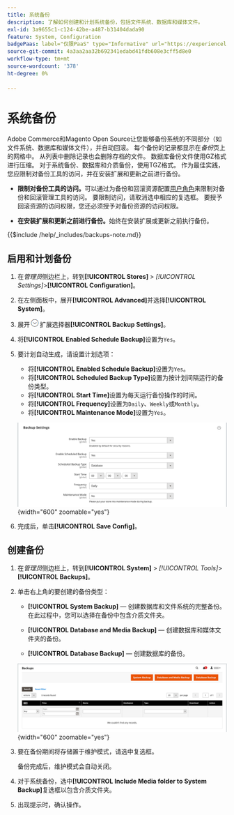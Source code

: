 ```yaml
---
title: 系统备份
description: 了解如何创建和计划系统备份，包括文件系统、数据库和媒体文件。
exl-id: 3a9655c1-c124-42be-a487-b31404dada90
feature: System, Configuration
badgePaas: label="仅限PaaS" type="Informative" url="https://experienceleague.adobe.com/zh-hans/docs/commerce/user-guides/product-solutions" tooltip="仅适用于云项目(Adobe管理的PaaS基础架构)和内部部署项目上的Adobe Commerce 。"
source-git-commit: 4a3aa2aa32b692341edabd41fdb608e3cff5d8e0
workflow-type: tm+mt
source-wordcount: '378'
ht-degree: 0%

---
```


# 系统备份

Adobe Commerce和Magento Open Source让您能够备份系统的不同部分（如文件系统、数据库和媒体文件），并自动回滚。 每个备份的记录都显示在&#x200B;_备份_&#x200B;页上的网格中。 从列表中删除记录也会删除存档的文件。 数据库备份文件使用GZ格式进行压缩。 对于系统备份、数据库和介质备份，使用TGZ格式。 作为最佳实践，您应限制对备份工具的访问，并在安装扩展和更新之前进行备份。

- **限制对备份工具的访问。**&#x200B;可以通过为备份和回滚资源配置[用户角色](permissions-user-roles.md)来限制对备份和回滚管理工具的访问。 要限制访问，请取消选中相应的复选框。 要授予回滚资源的访问权限，您还必须授予对备份资源的访问权限。

- **在安装扩展和更新之前进行备份。**&#x200B;始终在安装扩展或更新之前执行备份。

{{$include /help/_includes/backups-note.md}}

## 启用和计划备份

1. 在&#x200B;_管理员_&#x200B;侧边栏上，转到&#x200B;**[!UICONTROL Stores]** > _[!UICONTROL Settings]_>**[!UICONTROL Configuration]**。

1. 在左侧面板中，展开&#x200B;**[!UICONTROL Advanced]**&#x200B;并选择&#x200B;**[!UICONTROL System]**。

1. 展开![的](../assets/icon-display-expand.png)扩展选择器&#x200B;**[!UICONTROL Backup Settings]**。

1. 将&#x200B;**[!UICONTROL Enabled Schedule Backup]**&#x200B;设置为`Yes`。

1. 要计划自动生成，请设置计划选项：

   - 将&#x200B;**[!UICONTROL Enabled Schedule Backup]**&#x200B;设置为`Yes`。
   - 将&#x200B;**[!UICONTROL Scheduled Backup Type]**&#x200B;设置为按计划间隔运行的备份类型。
   - 将&#x200B;**[!UICONTROL Start Time]**&#x200B;设置为每天运行备份操作的时间。
   - 将&#x200B;**[!UICONTROL Frequency]**&#x200B;设置为`Daily`、`Weekly`或`Monthly`。
   - 将&#x200B;**[!UICONTROL Maintenance Mode]**&#x200B;设置为`Yes`。

   ![高级配置 — 备份](../configuration-reference/advanced/assets/system-scheduled-backup-settings.png){width="600" zoomable="yes"}

1. 完成后，单击&#x200B;**[!UICONTROL Save Config]**。

## 创建备份

1. 在&#x200B;_管理员_&#x200B;侧边栏上，转到&#x200B;**[!UICONTROL System]** > _[!UICONTROL Tools]_>**[!UICONTROL Backups]**。

1. 单击右上角的要创建的备份类型：

   - **[!UICONTROL System Backup]** — 创建数据库和文件系统的完整备份。 在此过程中，您可以选择在备份中包含介质文件夹。

   - **[!UICONTROL Database and Media Backup]** — 创建数据库和媒体文件夹的备份。

   - **[!UICONTROL Database Backup]** — 创建数据库的备份。

   ![系统工具 — 备份](./assets/tools-backups.png){width="600" zoomable="yes"}

1. 要在备份期间将存储置于维护模式，请选中复选框。

   备份完成后，维护模式会自动关闭。

1. 对于系统备份，选中&#x200B;**[!UICONTROL Include Media folder to System Backup]**&#x200B;复选框以包含介质文件夹。

1. 出现提示时，确认操作。



<!-- Last updated from includes: 2023-02-22 09:59:54 -->
